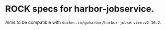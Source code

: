 # ROCK specs for harbor-jobservice.

Aims to be compatible with `docker.io/goharbor/harbor-jobservice:v2.10.2`.
